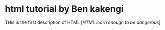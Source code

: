 # html tutorial by Ben kakengi

THis is the first description of HTML
[*HTML learn enough to be dangerous*]


